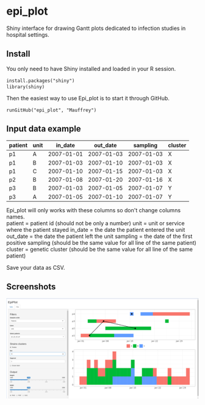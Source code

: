 # epi_plot

Shiny interface for drawing Gantt plots dedicated to infection studies in hospital settings.

## Install
You only need to have Shiny installed and loaded in your R session.  
```
install.packages("shiny")
library(shiny)
```
Then the easiest way to use Epi_plot is to start it through GitHub.  
```
runGitHub("epi_plot", "Mauffrey")
```

## Input data example

| patient | unit | in_date    | out_date   | sampling   | cluster |
|---------|------|------------|------------|------------|---------|
| p1      | A    | 2007-01-01 | 2007-01-03 | 2007-01-03 | X       |
| p1      | B    | 2007-01-03 | 2007-01-10 | 2007-01-03 | X       |
| p1      | C    | 2007-01-10 | 2007-01-15 | 2007-01-03 | X       |
| p2      | B    | 2007-01-08 | 2007-01-20 | 2007-01-16 | X       |
| p3      | B    | 2007-01-03 | 2007-01-05 | 2007-01-07 | Y       |
| p3      | A    | 2007-01-05 | 2007-01-10 | 2007-01-07 | Y       |

Epi_plot will only works with these columns so don't change columns names.  
patient = patient id (should not be only a number)
unit = unit or service where the patient stayed
in_date = the date the patient entered the unit
out_date = the date the patient left the unit
sampling = the date of the first positive sampling (should be the same value for all line of the same patient)
cluster = genetic cluster (should be the same value for all line of the same patient)

Save your data as CSV.

## Screenshots

![screenshot](images/epi_plot.png)
